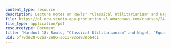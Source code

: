 ```yaml
---
content_type: resource
description: Lecture notes on Rawls' "Classical Utilitarianism" and Nagel's "Equality."
file: https://ol-ocw-studio-app-production.s3.amazonaws.com/courses/24-231-ethics-fall-2009/5f78de2862aa2e86361192ce93eb64c1_MIT24_231F09_lec19.pdf
file_type: application/pdf
resourcetype: Document
title: 'Handout 18: Rawls, "Classical Utilitarianism" and Nagel, "Equality"'
uid: 5f78de28-62aa-2e86-3611-92ce93eb64c1
---
```

